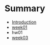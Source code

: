 # Summary

* [Introduction](README.md)
* [week01](week01/week01.md)
* hw01
* [week03](week03/week03.md)

